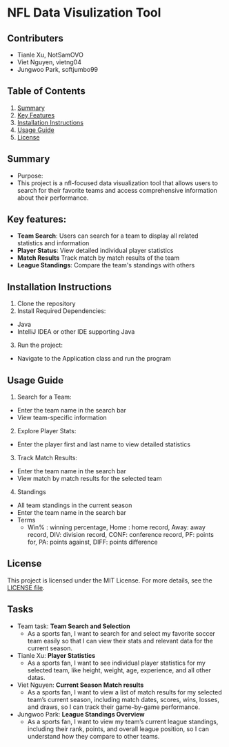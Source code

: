 # NFL Data Visulization Tool
## Contributers
- Tianle Xu, NotSamOVO
- Viet Nguyen, vietng04
- Jungwoo Park, softjumbo99
## Table of Contents
1. [Summary](#Summary)
2. [Key Features](#key-features)
3. [Installation Instructions](#installation-instructions)
4. [Usage Guide](#usage-guide)
5. [License](#License)
## Summary
- Purpose:
- This project is a nfl-focused data visualization tool that allows users to search for their favorite teams and access comprehensive information about their performance. 
## Key features:
- **Team Search**: Users can search for a team to display all related statistics and information
- **Player Status**: View detailed individual player statistics
- **Match Results** Track match by match results of the team
- **League Standings**: Compare the team's standings with others
## Installation Instructions
1. Clone the repository
2. Install Required Dependencies:
- Java
- IntelliJ IDEA or other IDE supporting Java
3. Run the project:
- Navigate to the Application class and run the program
## Usage Guide
1. Search for a Team:
- Enter the team name in the search bar
- View team-specific information
2. Explore Player Stats:
- Enter the player first and last name to view detailed statistics
3. Track Match Results:
- Enter the team name in the search bar
- View match by match results for the selected team
4. Standings
- All team standings in the current season
- Enter the team name in the search bar
- Terms
  - Win% : winning percentage, Home : home record, Away: away record, DIV: division record, CONF: conference record, PF: points for, PA: points against, DIFF: points difference
## License
This project is licensed under the MIT License. For more details, see the [LICENSE file](LICENSE).
## Tasks
- Team task: **Team Search and Selection**
  - As a sports fan, I want to search for and select my favorite soccer team easily so that I can view their stats and relevant data for the current season.
- Tianle Xu: **Player Statistics**
  - As a sports fan, I want to see individual player statistics for my selected team, like height, weight, age, experience, and all other datas.
- Viet Nguyen: **Current Season Match results**
  - As a sports fan, I want to view a list of match results for my selected team’s current season, including match dates, scores, wins, losses, and draws, so I can track their game-by-game performance.
- Jungwoo Park: **League Standings Overview**
  - As a sports fan, I want to view my team’s current league standings, including their rank, points, and overall league position, so I can understand how they compare to other teams.
